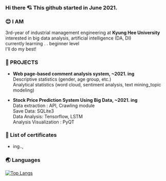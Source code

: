 ### Hi there 💘 This github started in June 2021.

### 😊 I AM
3rd-year of industrial management engineering at **Kyung Hee University**   
interested in big data analysis, artificial intelligence (DA, DI)  
currently learning . . beginner level  
I'll do my best!  

### 🌹 PROJECTS
- **Web page-based comment analysis system, ~2021. ing**  
Descriptive statistics (gender, age group, etc.)  
Analytical statistics (word cloud, sentiment analysis, text mining_topic modeling)  

- **Stock Price Prediction System Using Big Data, ~2021. ing**   
Data extraction : API, Crawling module  
Save Data: SQLite3  
Data Analysis: Tensorflow, LSTM  
Analysis Visualization : PyQT  

### 📜 List of certificates
- ing..,




### 🌏 Languages  
[![Top Langs](https://github-readme-stats.vercel.app/api/top-langs/?username=chersiakingdom&langs_count=10&layout=compact&theme=white)](https://github.com/chersiakingdom/chersiakingdom)

﻿
<!--
**chersiakingdom/chersiakingdom** is a ✨ _special_ ✨ repository because its `README.md` (this file) appears on your GitHub profile.

Here are some ideas to get you started:

- 🔭 I’m currently working on ...
- 🌱 I’m currently learning ...
- 👯 I’m looking to collaborate on ...
- 🤔 I’m looking for help with ...
- 💬 Ask me about ...
- 📫 How to reach me: ...
- 😄 Pronouns: ...
- ⚡ Fun fact: ...
-->
